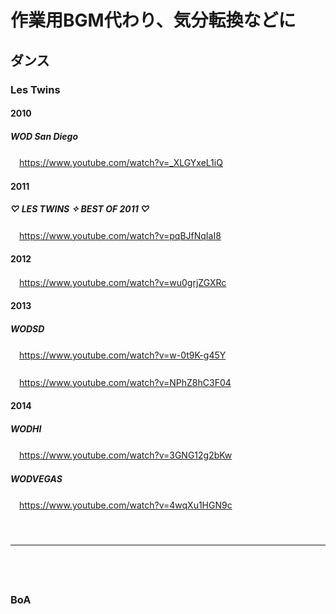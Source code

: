 
# 作業用BGM代わり、気分転換などに

## ダンス

### Les Twins

#### 2010

##### WOD San Diego
　https://www.youtube.com/watch?v=_XLGYxeL1iQ  

#### 2011

##### ♡ LES TWINS ✧ BEST OF 2011 ♡
　https://www.youtube.com/watch?v=pqBJfNqIaI8

#### 2012
　https://www.youtube.com/watch?v=wu0grjZGXRc


#### 2013

##### WODSD
　https://www.youtube.com/watch?v=w-0t9K-g45Y

##### 
　https://www.youtube.com/watch?v=NPhZ8hC3F04

#### 2014

##### WODHI
　https://www.youtube.com/watch?v=3GNG12g2bKw  
##### WODVEGAS
　https://www.youtube.com/watch?v=4wqXu1HGN9c  
　  
　  
- - - 
　  
　  
### BoA



